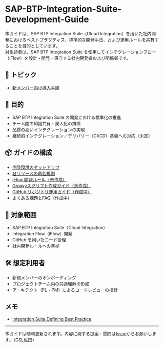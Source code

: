 # SAP-BTP-Integration-Suite-Development-Guide

本ガイドは、SAP BTP Integration Suite（Cloud Integration）を用いた社内開発におけるベストプラクティス、標準的な開発手法、および運用ルールを共有することを目的としています。  
対象読者は、SAP BTP Integration Suite を使用してインテグレーションフロー（iFlow）を設計・開発・保守する社内開発者および関係者です。

## 🚀 トピック
- [新メンバー向け導入手順](https://github.com/nyamunyamunyamunyamura/SAP-BTP-Integration-Suite-Development-Guide/blob/main/wiki/Developer-Onboarding.md)

## 🎯 目的

- SAP BTP Integration Suite の開発における標準化の推進
- チーム間の知識共有・属人化の排除
- 品質の高いインテグレーションの実現
- 継続的インテグレーション／デリバリー（CI/CD）基盤への対応（未定）

## 📦 ガイドの構成

- [開発環境のセットアップ](./setup.md)
- [各リソースの命名規則](https://github.com/nyamunyamunyamunyamura/SAP-BTP-Integration-Suite-Development-Guide/blob/main/wiki/Naming-Convention.md)
- [iFlow 開発ルール（未作成）](./development-rules.md)
- [Groovyスクリプト作成ガイド（未作成）](Groovy-Guidelines.md)
- [GitHub リポジトリ運用ガイド（作成中）](./repository-guidelines.md)
- [よくある課題とFAQ（作成中）](https://github.com/nyamunyamunyamunyamura/SAP-BTP-Integration-Suite-Development-Guide/blob/main/wiki/Naming-Convention.md)

## 📌 対象範囲

- SAP BTP Integration Suite（Cloud Integration）
- Integration Flow（iFlow）開発
- GitHub を用いたコード管理
- 社内開発ルールへの準拠

## 🛠 想定利用者

- 新規メンバーのオンボーディング
- プロジェクトチーム内の共通理解の形成
- アーキテクト（PL・PM）によるコードレビューの指針

## メモ
- [Integration Suite Defining Best Practice](https://learning.sap.com/learning-journeys/getting-started-with-sap-integration-solution-advisory-methodology/defining-integration-best-practices_b3bc1a05-9dee-400d-9937-51acc95fee76)

---

本ガイドは随時更新されます。内容に関する提案・質問は[Issue](https://github.com/nyamunyamunyamunyamura/SAP-BTP-Integration-Suite-Development-Guide/issues)からお願いします。（GSL佐田）
